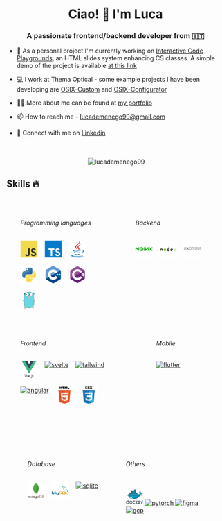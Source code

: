 <h1 align="center">Ciao! 👋 I'm Luca</h1>
<h3 align="center">A passionate frontend/backend developer from 🇮🇹</h3>

- 🔭 As a personal project I'm currently working on [Interactive Code Playgrounds](https://github.com/lucademenego99/icp-bundle), an HTML slides system enhancing CS classes. A simple demo of the project is available [at this link](https://lucademenego99.github.io/icp-slides/)

- 💻 I work at Thema Optical - some example projects I have been developing are [OSIX-Custom](https://apps.apple.com/it/app/o-six-custom/id1562997055) and [OSIX-Configurator](https://configurator.o-six.com/)

- 👨‍💻 More about me can be found at [my portfolio](https://lucademenego99.github.io/lucademenego/)

- 📫 How to reach me - [lucademenego99@gmail.com](mailto:lucademenego99@gmail.com)

- 🔗 Connect with me on [Linkedin](https://linkedin.com/in/luca-de-menego)


<p align="center" style="margin-top: 3rem;">&nbsp;<img align="center" src="https://github-readme-stats.vercel.app/api?username=lucademenego99&show_icons=true&locale=en" alt="lucademenego99" /></p>


<h2>Skills 🔥 </h2>

<div style="display: grid; padding: 2rem; grid-template-columns: repeat(2, 1fr); grid-template-rows: repeat(3, 1fr); grid-column-gap: 3rem; justify-items: center; grid-row-gap: 3rem;">

  <div style="grid-area: 1 / 1 / 2 / 2;">
    <h6>Programming languages</h6>
    <div style="display: flex; flex-wrap: wrap; gap: 1rem;">
    <a href="https://developer.mozilla.org/en-US/docs/Web/JavaScript" target="_blank" rel="noreferrer"> <img src="https://raw.githubusercontent.com/devicons/devicon/master/icons/javascript/javascript-original.svg" alt="javascript" width="40" height="40"/> </a><a href="https://www.typescriptlang.org/" target="_blank" rel="noreferrer"> <img src="https://raw.githubusercontent.com/devicons/devicon/master/icons/typescript/typescript-original.svg" alt="typescript" width="40" height="40"/> </a><a href="https://www.java.com" target="_blank" rel="noreferrer"> <img src="https://raw.githubusercontent.com/devicons/devicon/master/icons/java/java-original.svg" alt="java" width="40" height="40"/> </a><a href="https://www.python.org" target="_blank" rel="noreferrer"> <img src="https://raw.githubusercontent.com/devicons/devicon/master/icons/python/python-original.svg" alt="python" width="40" height="40"/> </a><a href="https://www.w3schools.com/cpp/" target="_blank" rel="noreferrer"> <img src="https://raw.githubusercontent.com/devicons/devicon/master/icons/cplusplus/cplusplus-original.svg" alt="cplusplus" width="40" height="40"/> </a> <a href="https://www.w3schools.com/cs/" target="_blank" rel="noreferrer"> <img src="https://raw.githubusercontent.com/devicons/devicon/master/icons/csharp/csharp-original.svg" alt="csharp" width="40" height="40"/> </a><a href="https://golang.org" target="_blank" rel="noreferrer"> <img src="https://raw.githubusercontent.com/devicons/devicon/master/icons/go/go-original.svg" alt="go" width="40" height="40"/> </a> 
    </div>
  </div>

  <div style="grid-area: 1 / 2 / 2 / 3;">
    <h6>Backend</h6>
    <div style="display: flex; flex-wrap: wrap; gap: 1rem;">
    <a href="https://www.nginx.com" target="_blank" rel="noreferrer"> <img src="https://raw.githubusercontent.com/devicons/devicon/master/icons/nginx/nginx-original.svg" alt="nginx" width="40" height="40"/> </a> <a href="https://nodejs.org" target="_blank" rel="noreferrer"> <img src="https://raw.githubusercontent.com/devicons/devicon/master/icons/nodejs/nodejs-original-wordmark.svg" alt="nodejs" width="40" height="40"/> </a><a href="https://expressjs.com" target="_blank" rel="noreferrer"> <img src="https://raw.githubusercontent.com/devicons/devicon/master/icons/express/express-original-wordmark.svg" alt="express" width="40" height="40"/> </a>
    </div>
  </div>

  <div style="grid-area: 2 / 1 / 3 / 2;">
    <h6>Frontend</h6>
    <div style="display: flex; flex-wrap: wrap; gap: 1rem;">
    <a href="https://vuejs.org/" target="_blank" rel="noreferrer"> <img src="https://raw.githubusercontent.com/devicons/devicon/master/icons/vuejs/vuejs-original-wordmark.svg" alt="vuejs" width="40" height="40"/> </a><a href="https://svelte.dev" target="_blank" rel="noreferrer"> <img src="https://upload.wikimedia.org/wikipedia/commons/1/1b/Svelte_Logo.svg" alt="svelte" width="40" height="40"/> </a> <a href="https://tailwindcss.com/" target="_blank" rel="noreferrer"> <img src="https://www.vectorlogo.zone/logos/tailwindcss/tailwindcss-icon.svg" alt="tailwind" width="40" height="40"/> </a> <a href="https://angular.io" target="_blank" rel="noreferrer"> <img src="https://angular.io/assets/images/logos/angular/angular.svg" alt="angular" width="40" height="40"/> </a><a href="https://www.w3.org/html/" target="_blank" rel="noreferrer"> <img src="https://raw.githubusercontent.com/devicons/devicon/master/icons/html5/html5-original-wordmark.svg" alt="html5" width="40" height="40"/> </a><a href="https://www.w3schools.com/css/" target="_blank" rel="noreferrer"> <img src="https://raw.githubusercontent.com/devicons/devicon/master/icons/css3/css3-original-wordmark.svg" alt="css3" width="40" height="40"/> </a> 
    </div>
  </div>

  <div style="grid-area: 2 / 2 / 3 / 3;">
    <h6>Mobile</h6>
    <div style="display: flex; flex-wrap: wrap; gap: 1rem;">
    <a href="https://flutter.dev" target="_blank" rel="noreferrer"> <img src="https://www.vectorlogo.zone/logos/flutterio/flutterio-icon.svg" alt="flutter" width="40" height="40"/> </a> 
    </div>
  </div>


  <div style="grid-area: 3 / 1 / 4 / 2;">
    <h6>Database</h6>
    <div style="display: flex; flex-wrap: wrap; gap: 1rem;">
    <a href="https://www.mongodb.com/" target="_blank" rel="noreferrer"> <img src="https://raw.githubusercontent.com/devicons/devicon/master/icons/mongodb/mongodb-original-wordmark.svg" alt="mongodb" width="40" height="40"/> </a> <a href="https://www.mysql.com/" target="_blank" rel="noreferrer"> <img src="https://raw.githubusercontent.com/devicons/devicon/master/icons/mysql/mysql-original-wordmark.svg" alt="mysql" width="40" height="40"/> </a><a href="https://www.sqlite.org/" target="_blank" rel="noreferrer"> <img src="https://www.vectorlogo.zone/logos/sqlite/sqlite-icon.svg" alt="sqlite" width="40" height="40"/> </a>
    </div>
  </div>

  <div style="grid-area: 3 / 2 / 4 / 3;">
    <h6>Others</h6>
    <div style="display: flex; flex-wrap: wrap; gap: 1rem;">
    <p align="left"> <a href="https://www.docker.com/" target="_blank" rel="noreferrer"> <img src="https://raw.githubusercontent.com/devicons/devicon/master/icons/docker/docker-original-wordmark.svg" alt="docker" width="40" height="40"/> </a> <a href="https://pytorch.org/" target="_blank" rel="noreferrer"> <img src="https://www.vectorlogo.zone/logos/pytorch/pytorch-icon.svg" alt="pytorch" width="40" height="40"/> </a><a href="https://www.figma.com/" target="_blank" rel="noreferrer"> <img src="https://www.vectorlogo.zone/logos/figma/figma-icon.svg" alt="figma" width="40" height="40"/> </a> <a href="https://cloud.google.com" target="_blank" rel="noreferrer"> <img src="https://www.vectorlogo.zone/logos/google_cloud/google_cloud-icon.svg" alt="gcp" width="40" height="40"/> </a> 
    </div>
  </div>
</div>
